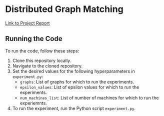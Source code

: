 # Distributed Graph Matching

[Link to Project Report](https://anmol-anand.github.io/paper/Distributed_Graph_Matching_Project_Report.pdf)


## Running the Code

To run the code, follow these steps:

1. Clone this repository locally.
2. Navigate to the cloned repository.
3. Set the desired values for the following hyperparameters in `experiment.py`:
   - `graphs`: List of graphs for which to run the experiments.
   - `epsilon_values`: List of epsilon values for which to run the experiments.
   - `num_machines_list`: List of number of machines for which to run the experiemnts.
4. To run the experiment, run the Python script `experiment.py`.

